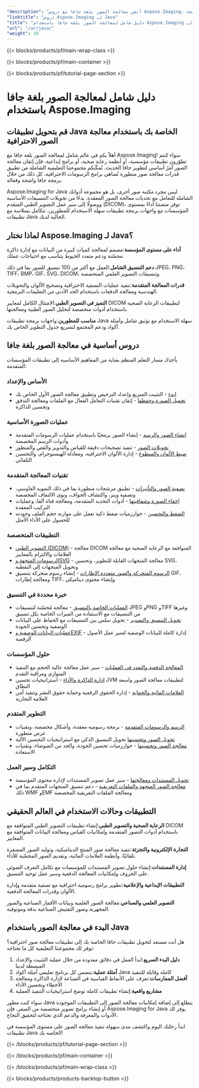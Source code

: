 ```yaml
---
"description": "أتقن معالجة الصور بلغة جافا مع دروس Aspose.Imaging. تعلّم تحويل الصور، وتحسينها، ومعالجة DICOM، والعمليات الدفعية، وتقنيات التصفية المتقدمة من خلال أدلة شاملة خطوة بخطوة."
"linktitle": "دروس Aspose.Imaging لـ Java"
"title": "دليل شامل لمعالجة الصور بلغة جافا باستخدام Aspose.Imaging لـ Java"
"url": "/ar/java/"
"weight": 10
---
```


{{< blocks/products/pf/main-wrap-class >}}

{{< blocks/products/pf/main-container >}}

{{< blocks/products/pf/tutorial-page-section >}}

# دليل شامل لمعالجة الصور بلغة جافا باستخدام Aspose.Imaging

## قم بتحويل تطبيقات Java الخاصة بك باستخدام معالجة الصور الاحترافية

أهلاً بكم في عالم شامل لمعالجة الصور بلغة جافا مع Aspose.Imaging! سواء كنتم تطوّرون تطبيقات مؤسسية، أو أنظمة رعاية صحية، أو برامج إبداعية، فإن إتقان معالجة الصور أمرٌ أساسي لتطوير جافا الحديث. تُمكّنكم مجموعتنا التعليمية الشاملة من تطبيق قدرات معالجة صور متطورة تُضاهي برامج الرسومات الاحترافية، كل ذلك من خلال برمجة جافا واضحة وفعالة.

Aspose.Imaging for Java ليس مجرد مكتبة صور أخرى، بل هو مجموعة أدواتك الشاملة للتعامل مع تحديات معالجة الصور المعقدة. بدءًا من تحويلات التنسيقات الأساسية ووصولًا إلى سير عمل التصوير الطبي المتقدم (DICOM)، توفر منصتنا أداءً بمستوى المؤسسات مع واجهات برمجة تطبيقات سهلة الاستخدام للمطورين، تتكامل بسلاسة مع تطبيقات Java الحالية لديك.

## لماذا تختار Aspose.Imaging لـ Java؟

**أداء على مستوى المؤسسة**:مصمم لمعالجة كميات كبيرة من البيانات مع إدارة ذاكرة محسّنة ودعم متعدد الخيوط يتناسب مع احتياجات عملك.

**دعم التنسيق الشامل**:العمل مع أكثر من 100 تنسيق للصور بما في ذلك JPEG، PNG، TIFF، BMP، GIF، SVG، DICOM، وتنسيقات التصوير العلمي المتخصصة.

**قدرات المعالجة المتقدمة**:تنفيذ عمليات التصفية الاحترافية وتصحيح الألوان والتحويلات الهندسية ومعالجة الدفعات باستخدام الحد الأدنى من التعليمات البرمجية.

**التميز في التصوير الطبي**:الامتثال الكامل لمعايير DICOM لتطبيقات الرعاية الصحية باستخدام أدوات متخصصة لتحليل الصور الطبية ومعالجتها.

**مناسب للمطورين**:واجهات برمجة تطبيقات Java سهلة الاستخدام مع توثيق شامل وأمثلة أكواد ودعم المجتمع لتسريع جدول التطوير الخاص بك.

## دروس أساسية في معالجة الصور بلغة جافا

يأخذك مسار التعلم المنظم بعناية من المفاهيم الأساسية إلى تطبيقات المؤسسات المتقدمة:

### الأساس والإعداد
- [ابدء](./getting-started/) - التثبيت السريع وإعداد الترخيص وتطبيق معالجة الصور الأول الخاص بك
- [تحميل الصورة وحفظها](./image-loading-saving/) - إتقان تقنيات التعامل الفعال مع الملفات ومعالجة التدفق وتحسين الذاكرة

### عمليات الصورة الأساسية
- [إنشاء الصور والرسم](./image-creation-drawing/) - إنشاء الصور برمجيًا باستخدام عمليات الرسومات المتقدمة وأدوات الرسم المخصصة
- [تحويلات الصور](./image-transformations/) - تنفيذ تصحيحات دقيقة للقياس والتدوير والقص والمنظور
- [ضبط الألوان والسطوع](./color-brightness-adjustments/) - إدارة الألوان الاحترافية، ومعادلة الهيستوجرام، والتحسين التلقائي

### تقنيات المعالجة المتقدمة
- [تصفية الصور والتأثيرات](./image-filtering-effects/) - تطبيق مرشحات متطورة بما في ذلك التمويه الغاوسي، وتصفية وينر، واكتشاف الحواف، ونوى الالتفاف المخصصة
- [إخفاء الصورة وشفافيتها](./image-masking-transparency/) - أدوات التحديد المتقدمة، ومعالجة قناة ألفا، وعمليات التركيب المعقدة
- [الضغط والتحسين](./compression-optimization/) - خوارزميات ضغط ذكية تعمل على موازنة حجم الملف وجودته للحصول على الأداء الأمثل

### التطبيقات المتخصصة
- [التصوير الطبي (DICOM)](./medical-imaging-dicom/) - معالجة DICOM المتوافقة مع الرعاية الصحية مع معالجة العلامات والالتزام بالمعايير
- [الرسومات المتجهة وSVG](./vector-graphics-svg/) - معالجة المتجهات القابلة للتطوير، وتحسين SVG، وتحويل المتجهات إلى النقطية
- [الرسوم المتحركة والصور متعددة الإطارات](./animation-multi-frame-images/) - إنشاء رسوم متحركة بتنسيق GIF، ومعالجة إطارات TIFF، وإنشاء محتوى ديناميكي

### خبرة محددة في التنسيق
- [العمليات الخاصة بالتنسيق](./format-specific-operations/) - معالجة مُحسّنة لتنسيقات JPEG وPNG وTIFF وغيرها من التنسيقات مع الاستفادة من الميزات الخاصة بكل تنسيق
- [تحويل التنسيق والتصدير](./format-conversion-export/) - تحويل سلس بين التنسيقات مع الحفاظ على البيانات الوصفية وتحسين الجودة
- [عمليات البيانات الوصفية وEXIF](./metadata-exif-operations/) - إدارة كاملة للبيانات الوصفية لسير عمل الأصول الرقمية

### حلول المؤسسات
- [المعالجة الدفعية والتعدد في العمليات](./batch-processing-multi-threading/) - سير عمل معالجة عالية الحجم مع التنفيذ المتوازي ومراقبة التقدم
- [إدارة الذاكرة والأداء](./memory-management-performance/) - استراتيجيات تحسين JVM لتطبيقات معالجة الصور واسعة النطاق
- [العلامات المائية والحماية](./watermarking-protection/) - إدارة الحقوق الرقمية وحماية حقوق النشر وتنفيذ أمن العلامة التجارية

### التطوير المتقدم
- [الرسم والرسومات المتقدمة](./advanced-drawing-graphics/) - برمجة رسومية معقدة، وأشكال مخصصة، وتقنيات عرض متطورة
- [تحويل الصور وتحسينها](./image-conversion-and-optimization/) تحويل التنسيق الذكي مع استراتيجيات التحسين الآلية
- [معالجة الصور وتحسينها](./image-processing-and-enhancement/) - خوارزميات تحسين الجودة، والحد من الضوضاء، وتقنيات الاستعادة

### التكامل وسير العمل
- [تحويل المستندات ومعالجتها](./document-conversion-and-processing/) - سير عمل تصوير المستندات لإدارة محتوى المؤسسة
- [معالجة الصور المتجهة والملفات التعريفية](./metafile-and-vector-image-handling/) - دعم تنسيق المتجهات المتقدم بما في ذلك WMF وEMF ومعالجة الملفات التعريفية المخصصة

## التطبيقات وحالات الاستخدام في العالم الحقيقي

**الرعاية الصحية والتصوير الطبي**:إنشاء تطبيقات التصوير الطبي المتوافقة مع DICOM باستخدام أدوات التصور المتقدمة وإمكانيات القياس ومعالجة البيانات المتوافقة مع المعايير.

**التجارة الإلكترونية والتجزئة**:تنفيذ معالجة صور المنتج الديناميكية، وتوليد الصور المصغرة تلقائيًا، وأنظمة العلامات المائية، وتقديم الصور المحسّنة للأداء.

**إدارة المستندات**:إنشاء حلول تصوير المستندات للمؤسسات مع تكامل التعرف الضوئي على الحروف وإمكانيات المعالجة الدفعية وسير عمل توحيد التنسيق.

**التطبيقات الإبداعية والإعلامية**:تطوير برامج رسومية احترافية مع تصفية متقدمة وإدارة الألوان وقدرات المعالجة الدفعية.

**التصوير العلمي والصناعي**:معالجة الصور العلمية وبيانات الأقمار الصناعية والصور المجهرية وصور التفتيش الصناعية بدقة وموثوقية.

## البدء في معالجة الصور باستخدام Java

هل أنت مستعد لتحويل تطبيقات جافا الخاصة بك إلى تطبيقات معالجة صور احترافية؟ توفر لك مجموعتنا التعليمية كل ما تحتاجه:

1. **دليل البدء السريع**:ابدأ العمل في دقائق معدودة من خلال عملية التثبيت والإعداد المبسطة لدينا
2. **أمثلة عملية**:يتضمن كل برنامج تعليمي أمثلة أكواد Java كاملة وقابلة للتنفيذ
3. **أفضل الممارسات**:تعرف على الأنماط القياسية في الصناعة لإدارة الذاكرة ومعالجة الأخطاء وتحسين الأداء
4. **مشاريع واقعية**:إنشاء تطبيقات كاملة توضح استراتيجيات التنفيذ العملية

سواء كنت مطور Java يتطلع إلى إضافة إمكانيات معالجة الصور إلى التطبيقات الموجودة أو إنشاء برامج تصوير متخصصة من الصفر، فإن Aspose.Imaging for Java يوفر لك الأدوات والمعرفة والدعم الذي تحتاجه لتحقيق النجاح.

ابدأ رحلتك اليوم واكتشف مدى سهولة تنفيذ معالجة الصور على مستوى المؤسسة في تطبيقات Java الخاصة بك!

{{< /blocks/products/pf/tutorial-page-section >}}

{{< /blocks/products/pf/main-container >}}

{{< /blocks/products/pf/main-wrap-class >}}

{{< blocks/products/products-backtop-button >}}